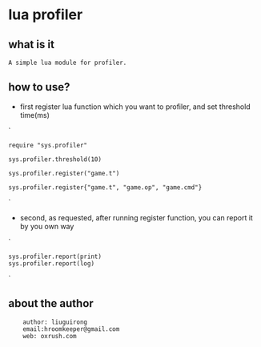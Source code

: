 #  lua profiler

## what is it

    A simple lua module for profiler.

## how to use? 

* first register lua function which you want to profiler, and set threshold time(ms)

`

    require "sys.profiler"

    sys.profiler.threshold(10)

    sys.profiler.register("game.t")

    sys.profiler.register{"game.t", "game.op", "game.cmd"}

`

* second, as requested, after running register function, you can report it by you own way

`

    sys.profiler.report(print)
    sys.profiler.report(log)

`

## about the author

```
    author: liuguirong
    email:hroomkeeper@gmail.com
    web: oxrush.com
```
